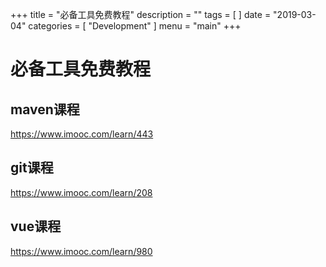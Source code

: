 +++
title = "必备工具免费教程"
description = ""
tags = [
]
date = "2019-03-04"
categories = [
    "Development"
]
menu = "main"
+++

# 必备工具免费教程

##  maven课程

https://www.imooc.com/learn/443

##  git课程

https://www.imooc.com/learn/208

##  vue课程

https://www.imooc.com/learn/980

